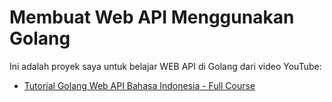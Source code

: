 # Membuat Web API Menggunakan Golang
Ini adalah proyek saya untuk belajar WEB API di Golang dari video YouTube:
* [Tutorial Golang Web API Bahasa Indonesia - Full Course](https://www.youtube.com/watch?v=GjI0GSvmcSU&t=17s)